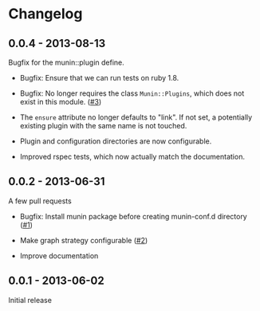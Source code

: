 # Changelog

## 0.0.4 - 2013-08-13

Bugfix for the munin::plugin define.

- Bugfix: Ensure that we can run tests on ruby 1.8.

- Bugfix: No longer requires the class `Munin::Plugins`, which does
  not exist in this module.
  ([#3](https://github.com/ssm/ssm-munin/issues/3))

- The `ensure` attribute no longer defaults to "link". If not set, a
  potentially existing plugin with the same name is not touched.

- Plugin and configuration directories are now configurable.

- Improved rspec tests, which now actually match the documentation.

## 0.0.2 - 2013-06-31

A few pull requests

- Bugfix: Install munin package before creating munin-conf.d directory
  ([#1](https://github.com/ssm/ssm-munin/pull/1))

- Make graph strategy configurable
  ([#2](https://github.com/ssm/ssm-munin/pull/2))

- Improve documentation

## 0.0.1 - 2013-06-02

Initial release

